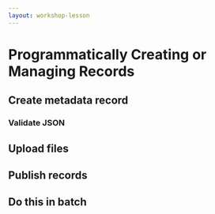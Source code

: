 ```yaml
---
layout: workshop-lesson
---
```


# Programmatically Creating or Managing Records

## Create metadata record
### Validate JSON

## Upload files

## Publish records

## Do this in batch
